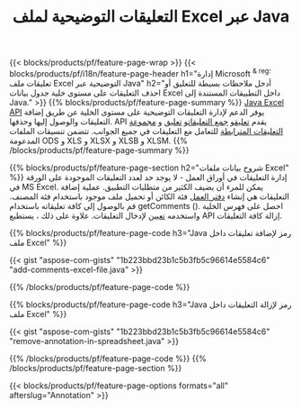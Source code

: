 ﻿---
title: التعليقات التوضيحية لملف Excel عبر Java
url: /ar/java/annotation/
description: قم بإضافة أو إزالة التعليقات التوضيحية للبيانات من جداول بيانات Excel و OpenOffice باستخدام مكتبة Java.
---
{{< blocks/products/pf/feature-page-wrap >}}
{{< blocks/products/pf/i18n/feature-page-header h1="إدارة Microsoft <sup> & reg؛ </sup> تعليقات ملف Excel التوضيحية عبر Java" h2="أدخل ملاحظات بسيطة للتعليق أو احذف التعليقات على مستوى خلية جدول بيانات Excel داخل التطبيقات المستندة إلى Java." >}}
{{% blocks/products/pf/feature-page-summary %}}
[Java Excel API](/cells/java/) يوفر الدعم لإدارة التعليقات التوضيحية على مستوى الخلية عن طريق إضافة التعليقات والوصول إليها وحذفها. API يقدم [تعليق](https://reference.aspose.com/cells/java/com.aspose.cells/Comment)و [جمع التعليقات](https://reference.aspose.com/cells/java/com.aspose.cells/CommentCollection)و [تعليق](https://reference.aspose.com/cells/java/com.aspose.cells/ThreadedComment) و [مجموعة التعليقات المترابطة](https://reference.aspose.com/cells/java/com.aspose.cells/ThreadedCommentCollection) للتعامل مع التعليقات في جميع الجوانب.
تتضمن تنسيقات الملفات المدعومة ODS و XLS و XLSX و XLSB و XLSM.
{{% /blocks/products/pf/feature-page-summary %}}

{{% blocks/products/pf/feature-page-section h2="شروح بيانات ملفات Excel" %}}
إدارة التعليقات في أوراق العمل - لا يوجد حد لعدد التعليقات الموجودة على الورقة في MS Excel. يمكن للمرء أن يضيف الكثير من متطلبات التطبيق. عملية إضافة التعليقات هي إنشاء [دفتر العمل](https://reference.aspose.com/cells/java/com.aspose.cells/Workbook) فئة الكائن أو تحميل ملف موجود باستخدام فئة المصنف. قم بالوصول إلى كافة تعليقاته باستخدام getComments (). احصل على فهرس الخلية واستخدمه [تعيين](https://reference.aspose.com/cells/java/com.aspose.cells/comment#Note) لإدخال التعليقات. علاوة على ذلك ، يستطيع API إزالة كافة التعليقات. 

{{% blocks/products/pf/feature-page-code h3="Java رمز لإضافة تعليقات داخل ملف Excel" %}}

{{< gist "aspose-com-gists" "1b223bbd23b1c5b3fb5c96614e5584c6" "add-comments-excel-file.java" >}}

{{% /blocks/products/pf/feature-page-code %}}

{{% blocks/products/pf/feature-page-code h3="Java رمز لإزالة التعليقات داخل ملف Excel" %}}

{{< gist "aspose-com-gists" "1b223bbd23b1c5b3fb5c96614e5584c6" "remove-annotation-in-spreadsheet.java" >}}

{{% /blocks/products/pf/feature-page-code %}}
{{% /blocks/products/pf/feature-page-section %}}

{{< blocks/products/pf/feature-page-options formats="all" afterslug="Annotation" >}}